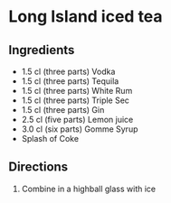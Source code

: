Long Island iced tea
====================

Ingredients
-----------

- 1.5 cl (three parts) Vodka
- 1.5 cl (three parts) Tequila
- 1.5 cl (three parts) White Rum
- 1.5 cl (three parts) Triple Sec
- 1.5 cl (three parts) Gin
- 2.5 cl (five parts) Lemon juice
- 3.0 cl (six parts) Gomme Syrup
- Splash of Coke

Directions
----------

1. Combine in a highball glass with ice
